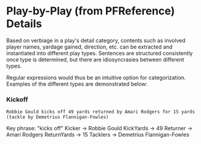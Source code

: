 # Play-by-Play  (from PFReference) Details

Based on verbiage in a play's detail category, contents such as involved player names, yardage gained, direction, etc. can be extracted and instantiated into different play types. Sentences are structured consistently once type is determined, but there are idiosyncrasies between different types. 

Regular expressions would thus be an intuitive option for categorization. Examples of the different types are demonstrated below:

### Kickoff

```
Robbie Gould kicks off 49 yards returned by Amari Rodgers for 15 yards (tackle by Demetrius Flannigan-Fowles)
```
Key phrase: "kicks off"
Kicker -> Robbie Gould
KickYards -> 49
Returner -> Amari Rodgers
ReturnYards -> 15
Tacklers -> Demetrius Flannigan-Fowles
